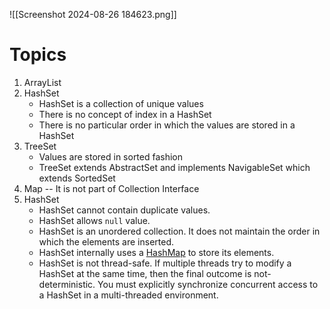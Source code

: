 ![[Screenshot 2024-08-26 184623.png]]
# Topics
1. ArrayList
2. HashSet
	- HashSet is a collection of unique values
	- There is no concept of index in a HashSet
	- There is no particular order in which the values are stored in a HashSet
3. TreeSet
	- Values are stored in sorted fashion
	- TreeSet extends AbstractSet and implements NavigableSet which extends SortedSet
4. Map -- It is not part of Collection Interface
5. HashSet
	- HashSet cannot contain duplicate values.
	- HashSet allows `null` value.
    - HashSet is an unordered collection. It does not maintain the order in which the elements are inserted.
    - HashSet internally uses a [HashMap](https://www.callicoder.com/java-hashmap/) to store its elements.
    - HashSet is not thread-safe. If multiple threads try to modify a HashSet at the same time, then the final outcome is not-deterministic. You must explicitly synchronize concurrent access to a HashSet in a multi-threaded environment.

